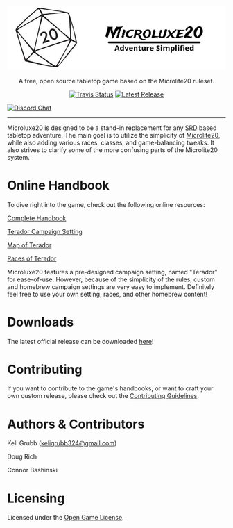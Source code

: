 <p align="center">
<a href="http://microluxe20.com"><img alt="Microluxe 20" src="src/static/logo.png" ></a>
</p>

<p align="center">
  A free, open source tabletop game based on the Microlite20 ruleset.
</p>

<p align="center">
  <a href="https://travis-ci.org/kgrubb/microluxe20"><img alt="Travis Status" src="https://travis-ci.org/kgrubb/microluxe20.svg"></a>
   <a href="https://github.com/kgrubb/microluxe20/releases/latest"><img alt="Latest Release" src="https://img.shields.io/github/release/kgrubb/microluxe20.svg"></a>

  <a href="https://discord.gg/fG36f6M"><img alt="Discord Chat" src="https://discordapp.com/api/guilds/278725721151504384/widget.png"></a>
</p>

---

Microluxe20 is designed to be a stand-in replacement for any
[SRD](https://en.wikipedia.org/wiki/System_Reference_Document) based tabletop
adventure. The main goal is to utilize the simplicity of
[Microlite20](http://microlite20.net/), while also adding various races,
classes, and game-balancing tweaks. It also strives to clarify some of the more
confusing parts of the Microlite20 system.

# Online Handbook

To dive right into the game, check out the following online resources:

[Complete Handbook](src/markdown/microluxe20_handbook.md)

[Terador Campaign Setting](src/markdown/microluxe20_lore.md)

[Map of Terador](https://raw.githubusercontent.com/kgrubb/microluxe20/master/map/Terador-complete.png)

[Races of Terador](src/markdown/microluxe20_races.md)

Microluxe20 features a pre-designed campaign setting, named "Terador" for
ease-of-use. However, because of the simplicity of the rules, custom and
homebrew campaign settings are very easy to implement. Definitely feel free to
use your own setting, races, and other homebrew content!

# Downloads

The latest official release can be downloaded
[here](https://github.com/kgrubb/microluxe20/releases/latest)!

# Contributing

If you want to contribute to the game's handbooks, or want to craft your own
custom release, please check out the [Contributing Guidelines](CONTRIBUTING.md).

# Authors & Contributors

Keli Grubb (<keligrubb324@gmail.com>)

Doug Rich

Connor Bashinski

# Licensing

Licensed under the [Open Game License](LICENSE).
